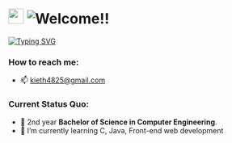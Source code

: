 <!-- English - https://i.imgur.com/fPUyYqS.png -->
<!-- Japanese - https://i.imgur.com/Dtfa8qy.png -->

# <img src="https://i.imgur.com/0KBzE6M.gif" width="30"/> ![Welcome!!](https://i.imgur.com/fPUyYqS.png)

[![Typing SVG](https://readme-typing-svg.herokuapp.com?font=Fira+Code&pause=1000&width=435&lines=I'm+Kieth+Wilbur+Chua;Computer+Engineering+Student)](https://git.io/typing-svg)

 

### How to reach me:

- 📫 kieth4825@gmail.com




### Current Status Quo:

- 💼 2nd year <strong>Bachelor of Science in Computer Engineering</strong>.
- 🌱 I’m currently learning C, Java, Front-end web development
